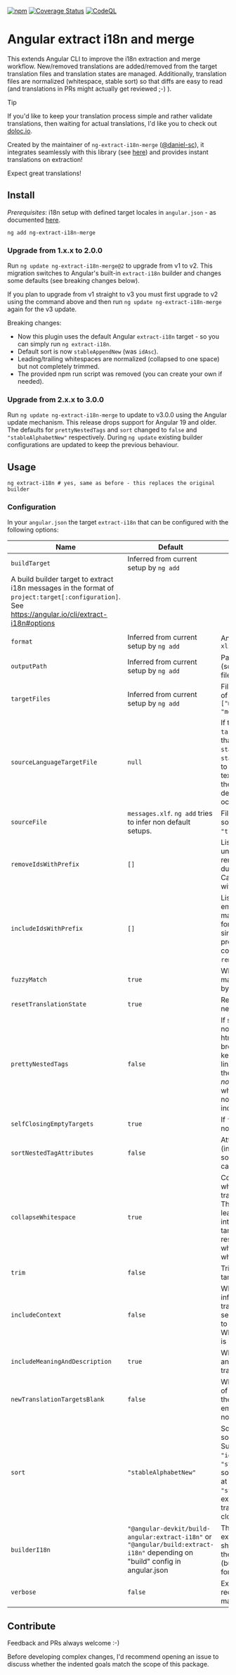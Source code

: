 [![npm](https://img.shields.io/npm/v/ng-extract-i18n-merge)](https://www.npmjs.com/package/ng-extract-i18n-merge)
[![Coverage Status](https://coveralls.io/repos/github/daniel-sc/ng-extract-i18n-merge/badge.svg?branch=master)](https://coveralls.io/github/daniel-sc/ng-extract-i18n-merge?branch=master)
[![CodeQL](https://github.com/daniel-sc/ng-extract-i18n-merge/actions/workflows/github-code-scanning/codeql/badge.svg)](https://github.com/daniel-sc/ng-extract-i18n-merge/actions/workflows/github-code-scanning/codeql)

# Angular extract i18n and merge

This extends Angular CLI to improve the i18n extraction and merge workflow. 
New/removed translations are added/removed from the target translation files and translation states are managed. 
Additionally, translation files are normalized (whitespace, stable sort) so that diffs are easy to read 
(and translations in PRs might actually get reviewed ;-) ).

> [!TIP]
> If you'd like to keep your translation process simple and rather validate translations, then waiting for actual translations, I'd like you to check out [doloc.io](https://doloc.io).
>
>  Created by the maintainer of `ng-extract-i18n-merge` ([@daniel-sc](https://github.com/daniel-sc)),
> it integrates seamlessly with this library (see [here](https://github.com/daniel-sc/ng-extract-i18n-merge/discussions/115)) and provides instant translations on extraction!
>
> Expect great translations!

## Install

_Prerequisites_: i18n setup with defined target locales in `angular.json` - as
documented [here](https://angular.dev/guide/i18n/merge).

```shell
ng add ng-extract-i18n-merge
```

### Upgrade from 1.x.x to 2.0.0

Run `ng update ng-extract-i18n-merge@2` to upgrade from v1 to v2. This migration
switches to Angular's built-in `extract-i18n` builder and changes some defaults
(see breaking changes below).

If you plan to upgrade from v1 straight to v3 you must first upgrade to v2 using
the command above and then run `ng update ng-extract-i18n-merge` again for the
v3 update.

Breaking changes:

* Now this plugin uses the default Angular `extract-i18n` target - so you can
  simply run `ng extract-i18n`.
* Default sort is now `stableAppendNew` (was `idAsc`).
* Leading/trailing whitespaces are normalized (collapsed to one space) but not
  completely trimmed.
* The provided npm run script was removed (you can create your own if needed).

### Upgrade from 2.x.x to 3.0.0

Run `ng update ng-extract-i18n-merge` to update to v3.0.0 using the Angular update mechanism.
This release drops support for Angular 19 and older.
The defaults for `prettyNestedTags` and `sort` changed to `false` and `"stableAlphabetNew"` respectively.
During `ng update` existing builder configurations are updated to keep the previous behaviour.

## Usage

```shell
ng extract-i18n # yes, same as before - this replaces the original builder
```

### Configuration

In your `angular.json` the target `extract-i18n` that can be configured with the following options:

| Name                           | Default                                                                                                                        | Description                                                                                                                                                                                                                                                                                                                                                         |
|--------------------------------|--------------------------------------------------------------------------------------------------------------------------------|---------------------------------------------------------------------------------------------------------------------------------------------------------------------------------------------------------------------------------------------------------------------------------------------------------------------------------------------------------------------|
| `buildTarget`                  | Inferred from current setup by `ng add`
  | A build builder target to extract i18n messages in the format of `project:target[:configuration]`. See https://angular.io/cli/extract-i18n#options
                                        |
| `format`                       | Inferred from current setup by `ng add`                                                                                        | Any of `xlf`, `xlif`, `xliff`, `xlf2`, `xliff2`                                                                                                                                                                                                                                                                                                                     |
| `outputPath`                   | Inferred from current setup by `ng add`                                                                                        | Path to folder containing all (source and target) translation files.                                                                                                                                                                                                                                                                                                |
| `targetFiles`                  | Inferred from current setup by `ng add`                                                                                        | Filenames (relative to `outputPath` of all target translation files (e.g. `["messages.fr.xlf", "messages.de.xlf"]`).                                                                                                                                                                                                                                                |
| `sourceLanguageTargetFile`     | `null`                                                                                                                         | If this is set (to one of the `targetFiles`), new translations in that target file will be set to `state="final"` (instead of default `state="new"`). This file can be used to manage changes to the source texts: when a translator updates the target, this tool will hint the developer to update the code occurrences.                                          |
| `sourceFile`                   | `messages.xlf`. `ng add` tries to infer non default setups.                                                                    | Filename (relative to `outputPath` of source translation file (e.g. `"translations-source.xlf"`).                                                                                                                                                                                                                                                                   |
| `removeIdsWithPrefix`          | `[]`                                                                                                                           | List of prefix strings. All translation units with matching `id` attribute are removed. Useful for excluding duplicate library translations. Cannot be used in combination with `includeIdsWithPrefix`.                                                                                                                                                             |
| `includeIdsWithPrefix`         | `[]`                                                                                                                           | List of prefix strings. When non-empty, only translations units with matching `id` are included. Useful for extracting translations of a single library in a multi-library project. Cannot be used in combination with `removeIdsWithPrefix`.                                                                                                                       |
| `fuzzyMatch`                   | `true`                                                                                                                         | Whether translation units without matching IDs are fuzzy matched by source text.                                                                                                                                                                                                                                                                                    |
| `resetTranslationState`        | `true`                                                                                                                         | Reset the translation state to new/initial for new/changed units.                                                                                                                                                                                                                                                                                                   |
| `prettyNestedTags`             | `false`                                                                                    | If source/target only contains xml nodes (interpolations, nested html), `true` formats these with line breaks and indentation. `false` keeps the original angular single line format. Note: while `true` was the historic implementation, it is _not_ recommended, as it adds whitespace between tags that had no whitespace in between and increases bundle sizes. |
| `selfClosingEmptyTargets`      | `true`                                                                                                                         | If `false` empty target nodes are non self-closing.                                                                                                                                                                                                                                                                                                                 |
| `sortNestedTagAttributes`      | `false`                                                                                                                        | Attributes of xml nodes (interpolations, nested html) in source/target/meaning/description can be sorted for normalization.                                                                                                                                                                                                                                         |
| `collapseWhitespace`           | `true`                                                                                                                         | Collapsing of multiple whitespaces/line breaks in translation sources and targets. This handles changed leading/trailing whitespaces intelligently - i.e. updates the target accordingly _without_ resetting the translation state when only leading/trailing whitespace was changed.                                                                               |
| `trim`                         | `false`                                                                                                                        | Trim translation sources and targets.                                                                                                                                                                                                                                                                                                                               |
| `includeContext`               | `false`                                                                                                                        | Whether to include the context information (like notes) in the translation files. This is useful for sending the target translation files to translation agencies/services. When `sourceFileOnly`, the context is retained only in the `sourceFile`.                                                                                                                |
| `includeMeaningAndDescription` | `true`                                                                                                                         | Whether to include the meaning and description information in the translation files.                                                                                                                                                                                                                                                                                |
| `newTranslationTargetsBlank`   | `false`                                                                                                                        | When `false` (default) the "target" of new translation units is set to the "source" value. When `true`, an empty string is used. When `'omit'`, no target element is created.                                                                                                                                                                                       |
| `sort`                         | `"stableAlphabetNew"`                                                           | Sorting of all translation units in source and target translation files. Supported: <br>`"idAsc"` (sort by translation IDs), <br>`"stableAppendNew"` (keep existing sorting, append new translations at the end), <br>`"stableAlphabetNew"` (keep existing sorting, sort new translations next to alphabetical close IDs).                                          |
| `builderI18n`                  | `"@angular-devkit/build-angular:extract-i18n"` or `"@angular/build:extract-i18n"` depending on "build" config in angular.json  | The builder to use for i18n extraction. Any custom builder should handle the same options as the default angular builder (buildTarget, outputPath, outFile, format, progress).                                                                                                                                                                                      |
| `verbose`                      | `false`                                                                                                                        | Extended/debug output - it is recommended to use this only for manual debugging.                                                                                                                                                                                                                                                                                    |

## Contribute

Feedback and PRs always welcome :-)

Before developing complex changes, I'd recommend opening an issue to discuss whether the indented goals match the scope of this package.
